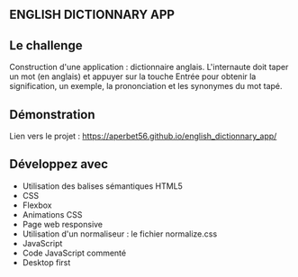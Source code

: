 ## ENGLISH DICTIONNARY APP

## Le challenge

Construction d'une application : dictionnaire anglais. L'internaute doit taper un mot (en anglais) et appuyer sur la touche Entrée pour obtenir la signification, un exemple, la prononciation et les synonymes du mot tapé.

## Démonstration

Lien vers le projet : https://aperbet56.github.io/english_dictionnary_app/

## Développez avec

- Utilisation des balises sémantiques HTML5
- CSS
- Flexbox
- Animations CSS
- Page web responsive
- Utilisation d'un normaliseur : le fichier normalize.css
- JavaScript
- Code JavaScript commenté
- Desktop first
